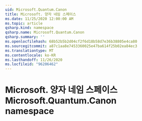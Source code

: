 ```yaml
---
uid: Microsoft.Quantum.Canon
title: Microsoft. 양자 네임 스페이스
ms.date: 11/25/2020 12:00:00 AM
ms.topic: article
qsharp.kind: namespace
qsharp.name: Microsoft.Quantum.Canon
qsharp.summary: ''
ms.openlocfilehash: 68b52b5b2d04cf2f6d18b58d7e36b38805e4ca80
ms.sourcegitcommit: a87c1aa8e7453360025e47ba614f25b02ea84ec3
ms.translationtype: MT
ms.contentlocale: ko-KR
ms.lasthandoff: 11/26/2020
ms.locfileid: "96206462"
---
```

# <a name="microsoftquantumcanon-namespace"></a><span data-ttu-id="6086e-102">Microsoft. 양자 네임 스페이스</span><span class="sxs-lookup"><span data-stu-id="6086e-102">Microsoft.Quantum.Canon namespace</span></span>



